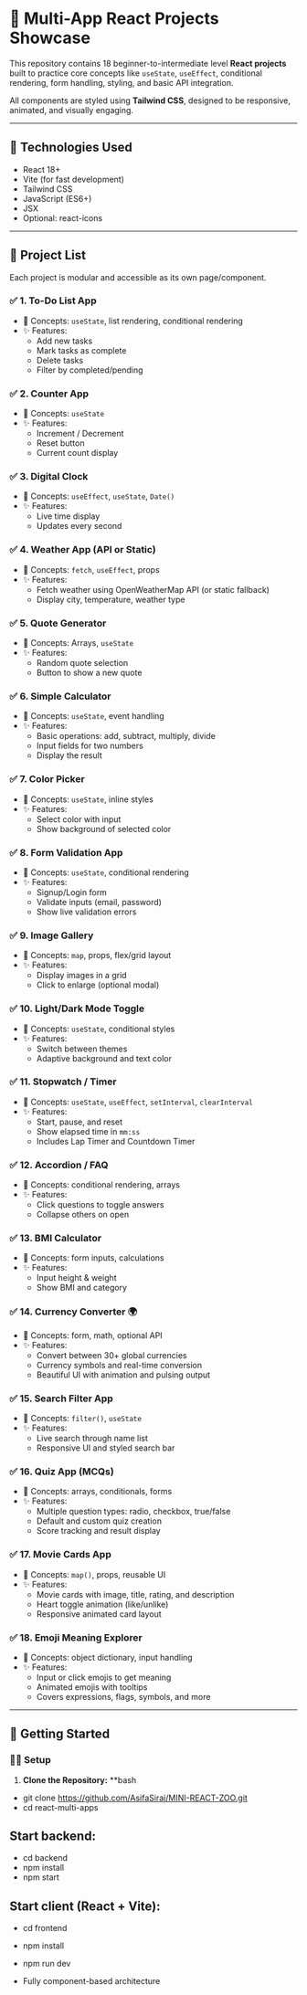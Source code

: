 # 🌟 Multi-App React Projects Showcase

This repository contains 18 beginner-to-intermediate level **React projects** built to practice core concepts like `useState`, `useEffect`, conditional rendering, form handling, styling, and basic API integration.

All components are styled using **Tailwind CSS**, designed to be responsive, animated, and visually engaging.

---

## 🔧 Technologies Used

- React 18+
- Vite (for fast development)
- Tailwind CSS
- JavaScript (ES6+)
- JSX
- Optional: react-icons

---

## 📁 Project List

Each project is modular and accessible as its own page/component.

### ✅ 1. To-Do List App
- 📌 Concepts: `useState`, list rendering, conditional rendering
- ✨ Features:
  - Add new tasks
  - Mark tasks as complete
  - Delete tasks
  - Filter by completed/pending

### ✅ 2. Counter App
- 📌 Concepts: `useState`
- ✨ Features:
  - Increment / Decrement
  - Reset button
  - Current count display

### ✅ 3. Digital Clock
- 📌 Concepts: `useEffect`, `useState`, `Date()`
- ✨ Features:
  - Live time display
  - Updates every second

### ✅ 4. Weather App (API or Static)
- 📌 Concepts: `fetch`, `useEffect`, props
- ✨ Features:
  - Fetch weather using OpenWeatherMap API (or static fallback)
  - Display city, temperature, weather type

### ✅ 5. Quote Generator
- 📌 Concepts: Arrays, `useState`
- ✨ Features:
  - Random quote selection
  - Button to show a new quote

### ✅ 6. Simple Calculator
- 📌 Concepts: `useState`, event handling
- ✨ Features:
  - Basic operations: add, subtract, multiply, divide
  - Input fields for two numbers
  - Display the result

### ✅ 7. Color Picker
- 📌 Concepts: `useState`, inline styles
- ✨ Features:
  - Select color with input
  - Show background of selected color

### ✅ 8. Form Validation App
- 📌 Concepts: `useState`, conditional rendering
- ✨ Features:
  - Signup/Login form
  - Validate inputs (email, password)
  - Show live validation errors

### ✅ 9. Image Gallery
- 📌 Concepts: `map`, props, flex/grid layout
- ✨ Features:
  - Display images in a grid
  - Click to enlarge (optional modal)

### ✅ 10. Light/Dark Mode Toggle
- 📌 Concepts: `useState`, conditional styles
- ✨ Features:
  - Switch between themes
  - Adaptive background and text color

### ✅ 11. Stopwatch / Timer
- 📌 Concepts: `useState`, `useEffect`, `setInterval`, `clearInterval`
- ✨ Features:
  - Start, pause, and reset
  - Show elapsed time in `mm:ss`
  - Includes Lap Timer and Countdown Timer

### ✅ 12. Accordion / FAQ
- 📌 Concepts: conditional rendering, arrays
- ✨ Features:
  - Click questions to toggle answers
  - Collapse others on open

### ✅ 13. BMI Calculator
- 📌 Concepts: form inputs, calculations
- ✨ Features:
  - Input height & weight
  - Show BMI and category

### ✅ 14. Currency Converter 🌍
- 📌 Concepts: form, math, optional API
- ✨ Features:
  - Convert between 30+ global currencies
  - Currency symbols and real-time conversion
  - Beautiful UI with animation and pulsing output

### ✅ 15. Search Filter App
- 📌 Concepts: `filter()`, `useState`
- ✨ Features:
  - Live search through name list
  - Responsive UI and styled search bar

### ✅ 16. Quiz App (MCQs)
- 📌 Concepts: arrays, conditionals, forms
- ✨ Features:
  - Multiple question types: radio, checkbox, true/false
  - Default and custom quiz creation
  - Score tracking and result display

### ✅ 17. Movie Cards App
- 📌 Concepts: `map()`, props, reusable UI
- ✨ Features:
  - Movie cards with image, title, rating, and description
  - Heart toggle animation (like/unlike)
  - Responsive animated card layout

### ✅ 18. Emoji Meaning Explorer
- 📌 Concepts: object dictionary, input handling
- ✨ Features:
  - Input or click emojis to get meaning
  - Animated emojis with tooltips
  - Covers expressions, flags, symbols, and more

---

## 🚀 Getting Started

### 🧑‍💻 Setup

1. **Clone the Repository:**
   **bash
- git clone https://github.com/AsifaSiraj/MINI-REACT-ZOO.git
- cd react-multi-apps

## Start backend: 
- cd backend 
- npm install 
- npm start

## Start client (React + Vite): 
- cd frontend 
- npm install 
- npm run dev

- Fully component-based architecture



